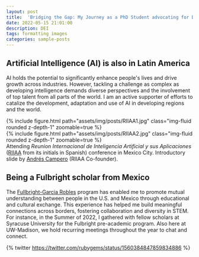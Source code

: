 ```yaml
---
layout: post
title:  'Bridging the Gap: My Journey as a PhD Student advocating for DEI in Computer Science'
date: 2022-05-15 21:01:00
description: DEI
tags: formatting images
categories: sample-posts
---
```

## Artificial Intelligence (AI) is also in Latin America
AI holds the potential to significantly enhance people's lives and drive growth across industries. However, tackling a challenge as complex as developing intelligence demands diverse perspectives and the involvement of top talent from all parts of the world. I am an active supporter of efforts to catalize the development, adaptation and use of AI in developing regions and the world.

<div class="row mt-3">
    <div class="col-sm mt-3 mt-md-0">
        {% include figure.html path="assets/img/posts/RIIAA1.jpg" class="img-fluid rounded z-depth-1" zoomable=true %}
    </div>
    <div class="col-sm mt-3 mt-md-0">
        {% include figure.html path="assets/img/posts/RIIAA2.jpg" class="img-fluid rounded z-depth-1" zoomable=true %}
    </div>
</div>
<div class="caption">
    Attending <i>Reunion Internacional de Inteligencia Artificial y sus Aplicaciones</i> (<a href="https://www.riiaa.org/">RIIAA</a> from its initials in Spanish) conference in Mexico City. Introductory slide by <a href="https://andrescampero.mit.edu/">Andr&eacute;s Campero</a> (RIIAA Co-founder).
</div>

## Being a Fulbright scholar from Mexico
The <a href="https://www.comexus.org.mx/">Fullbright-Garcia Robles</a> program has enabled me to promote mutual understanding between people in the U.S. and Mexico through educational and cultural exchange. This experience has helped me build meaningful connections across borders, fostering collaboration and diversity in STEM. For instance, in the Summer of 2022, I gathered with fellow scholars at Syracuse University for the Fulbright pre-academic program. Also here at UW-Madison, we hold recurring meetings throughout the year to chat and connect.

{% twitter https://twitter.com/rubygems/status/1560384847859834886 %}
<!-- 

## Advancing Global STEM Opportunities through Dialogue with our Political Leaders
During a brief meeting with then-President of Mexico, Enrique Peña Nieto, at his state visit to the UK, I expressed my gratitude for scholarship programs that support international students like myself. I also took this unique opportunity to advocate for greater investment in science and research infrastructure, emphasizing the long-term benefits for future generations in Mexico.
<!-- 
Images can be made zoomable.
Simply add `data-zoomable` to `<img>` tags that you want to make zoomable.

<div class="row mt-3">
    <div class="col-sm mt-3 mt-md-0">
        {% include figure.html path="assets/img/posts/President1.jpg" class="img-fluid rounded z-depth-1" zoomable=true %}
    </div>
    <div class="col-sm mt-3 mt-md-0">
        {% include figure.html path="assets/img/posts/President2.jpg" class="img-fluid rounded z-depth-1" zoomable=true %}
    </div>
</div>

-->